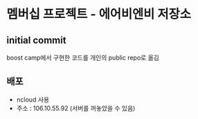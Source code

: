 # 멤버십 프로젝트 - 에어비엔비 저장소

## initial commit

boost camp에서 구현한 코드를 개인의 public repo로 옮김

## 배포
- ncloud 사용
- 주소 : 106.10.55.92
    (서버를 꺼놓았을 수 있음)